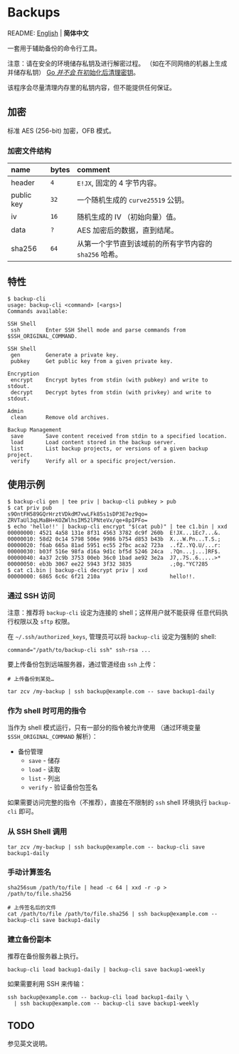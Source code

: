 Backups
=======

README: [English][README_EN] | **简体中文**

一套用于辅助备份的命令行工具。

注意：请在安全的环境储存私钥及进行解密过程。
     （如在不同网络的机器上生成并储存私钥）
     [Go _并不会_ 在初始化后清理密钥][21865]。

该程序会尽量清理内存里的私钥内容，但不能提供任何保证。

## 加密

标准 AES (256-bit) 加密，OFB 模式。

### 加密文件结构

| name       | bytes | comment                                      |
| :--------- | :---- | :------------------------------------------- |
| header     |  `4`  | `E!JX`, 固定的 4 字节内容。                     |
| public key |  `32` | 一个随机生成的 `curve25519` 公钥。               |
| iv         |  `16` | 随机生成的 IV （初始向量）值。                    |
| data       |  `?`  | AES 加密后的数据，直到结尾。                      |
| sha256     |  `64` | 从第一个字节直到该域前的所有字节内容的 `sha256` 哈希。|

## 特性

```
$ backup-cli
usage: backup-cli <command> [<args>]
Commands available: 

SSH Shell
 ssh        Enter SSH Shell mode and parse commands from $SSH_ORIGINAL_COMMAND.

SSH Shell
 gen        Generate a private key.
 pubkey     Get public key from a given private key.

Encryption
 encrypt    Encrypt bytes from stdin (with pubkey) and write to stdout.
 decrypt    Decrypt bytes from stdin (with privkey) and write to stdout.

Admin
 clean      Remove old archives.

Backup Management
 save       Save content received from stdin to a specified location.
 load       Load content stored in the backup server.
 list       List backup projects, or versions of a given backup project.
 verify     Verify all or a specific project/version.
```

## 使用示例

```
$ backup-cli gen | tee priv | backup-cli pubkey > pub
$ cat priv pub
s9OntFH589GQrHrztVDkdM7vwLFk85s1sDP3E7ez9qo=
ZRVTaUl3qLMaBH+KOZWlhsIM52lPNteVx/qe+8pIPFo=
$ echo 'hello!!' | backup-cli encrypt "$(cat pub)" | tee c1.bin | xxd
00000000: 4521 4a58 131e 8f31 4563 3782 dc9f 260b  E!JX...1Ec7...&.
00000010: 58d2 0c14 5798 506e 9986 b754 d853 b43b  X...W.Pn...T.S.;
00000020: f6ab 665a 81ad 5951 ec55 2fbc aca2 723a  ..fZ..YQ.U/...r:
00000030: b03f 516e 98fa d16a 9d1c bf5d 5246 24ca  .?Qn...j...]RF$.
00000040: 4a37 2c9b 3753 00eb 36c0 1bad ae92 3e2a  J7,.7S..6.....>*
00000050: eb3b 3067 ee22 5943 3f32 3835            .;0g."YC?285
$ cat c1.bin | backup-cli decrypt priv | xxd
00000000: 6865 6c6c 6f21 210a                      hello!!.
```

### 通过 SSH 访问

注意：推荐将 `backup-cli` 设定为连接的 shell；这样用户就不能获得
  任意代码执行权限以及 `sftp` 权限。

在 `~/.ssh/authorized_keys`, 管理员可以将 `backup-cli` 设定为强制的 shell:

```text
command="/path/to/backup-cli ssh" ssh-rsa ...
```

要上传备份包到远端服务器，通过管道经由 `ssh` 上传： 

```shell script
# 上传备份到某处…

tar zcv /my-backup | ssh backup@example.com -- save backup1-daily
```

### 作为 shell 时可用的指令

当作为 shell 模式运行，只有一部分的指令被允许使用
  （通过环境变量 `$SSH_ORIGINAL_COMMAND` 解析）：

* 备份管理
  * `save` - 储存
  * `load` - 读取
  * `list` - 列出
  * `verify` - 验证备份包签名

如果需要访问完整的指令（不推荐），直接在不限制的 `ssh` shell
  环境执行 `backup-cli` 即可。

### 从 SSH Shell 调用

```shell script
tar zcv /my-backup | ssh backup@example.com -- backup-cli save backup1-daily
```

### 手动计算签名

```shell script
sha256sum /path/to/file | head -c 64 | xxd -r -p > /path/to/file.sha256

# 上传签名后的文件
cat /path/to/file /path/to/file.sha256 | ssh backup@example.com -- backup-cli save backup1-daily
```

### 建立备份副本

推荐在备份服务器上执行。 

```shell script
backup-cli load backup1-daily | backup-cli save backup1-weekly
```

如果需要利用 SSH 来传输：

```shell script
ssh backup@example.com -- backup-cli load backup1-daily \
  | ssh backup@example.com -- backup-cli save backup1-weekly
```

## TODO

参见英文说明。


[21865]: https://github.com/golang/go/issues/21865
[README_EN]: https://github.com/jixunmoe-go/backups/blob/master/README.MD
[README_CN]: https://github.com/jixunmoe-go/backups/blob/master/README.zh-CN.MD
